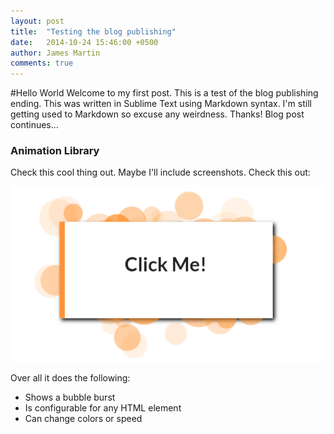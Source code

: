 ```yaml
---
layout: post
title:  "Testing the blog publishing"
date:   2014-10-24 15:46:00 +0500
author: James Martin
comments: true
---
```


#Hello World
Welcome to my first post. This is a test of the blog publishing ending. This was written in Sublime Text using Markdown syntax. I'm still getting used to Markdown so excuse any weirdness. Thanks! Blog post continues...

<!--more-->

### Animation Library

Check this cool thing out. Maybe I'll include screenshots. Check this out: 

![Animation Library Bubbles](/images/project-1.PNG "Animation Library")

Over all it does the following:

* Shows a bubble burst
* Is configurable for any HTML element
* Can change colors or speed


